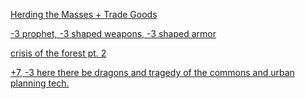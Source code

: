 [Herding the Masses + Trade Goods](https://www.reddit.com/r/GodhoodWB/comments/ftlhb9/endless_pantheon_turn_5_macro/fm7ygex?utm_source=share&utm_medium=web2x)

[\-3 prophet, -3 shaped weapons, -3 shaped armor](https://www.reddit.com/r/GodhoodWB/comments/ftlhb9/endless_pantheon_turn_5_macro/fm83r9q?utm_source=share&utm_medium=web2x)

[crisis of the forest pt. 2](https://www.reddit.com/r/GodhoodWB/comments/ftlhb9/endless_pantheon_turn_5_macro/fmbncde?utm_source=share&utm_medium=web2x)

[\+7, -3 here there be dragons and tragedy of the commons and urban planning tech.](https://www.reddit.com/r/GodhoodWB/comments/ftlhb9/endless_pantheon_turn_5_macro/fmbu8ge?utm_source=share&utm_medium=web2x)